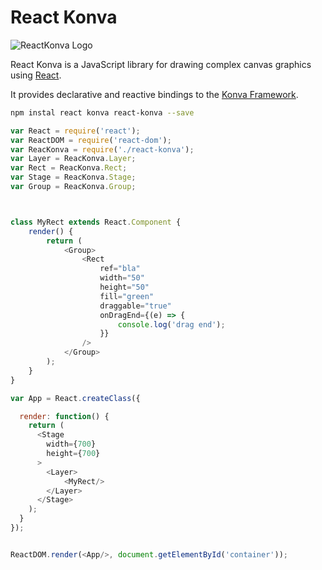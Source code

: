 # React Konva

![ReactKonva Logo](https://cloud.githubusercontent.com/assets/1443320/12193428/3bda2fcc-b623-11e5-8319-b1ccfc95eaec.png)

React Konva is a JavaScript library for drawing complex canvas graphics using [React](http://facebook.github.io/react/).

It provides declarative and reactive bindings to the [Konva Framework](http://konvajs.github.io/).


```bash
npm instal react konva react-konva --save
```

```javascript
var React = require('react');
var ReactDOM = require('react-dom');
var ReacKonva = require('./react-konva');
var Layer = ReacKonva.Layer;
var Rect = ReacKonva.Rect;
var Stage = ReacKonva.Stage;
var Group = ReacKonva.Group;



class MyRect extends React.Component {
    render() {
        return (
            <Group>
                <Rect
                    ref="bla"
                    width="50"
                    height="50"
                    fill="green"
                    draggable="true"
                    onDragEnd={(e) => {
                        console.log('drag end');
                    }}
                />
            </Group>
        );
    }
}

var App = React.createClass({

  render: function() {
    return (
      <Stage
        width={700}
        height={700}
      >
        <Layer>
            <MyRect/>
        </Layer>
      </Stage>
    );
  }
});


ReactDOM.render(<App/>, document.getElementById('container'));
```

